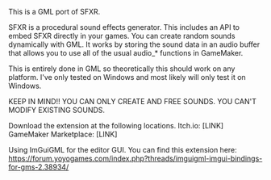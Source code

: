 This is a GML port of SFXR. 

SFXR is a procedural sound effects generator. This includes an API to embed 
SFXR directly in your games. You can create random sounds dynamically with GML.
It works by storing the sound data in an audio buffer that allows you to use
all of the usual audio_* functions in GameMaker.

This is entirely done in GML so theoretically this should work on any platform.
I've only tested on Windows and most likely will only test it on Windows. 

KEEP IN MIND!! YOU CAN ONLY CREATE AND FREE SOUNDS. YOU CAN'T MODIFY EXISTING SOUNDS.

Download the extension at the following locations.
Itch.io: [LINK]
GameMaker Marketplace: [LINK]

Using ImGuiGML for the editor GUI. You can find this extension here:
https://forum.yoyogames.com/index.php?threads/imguigml-imgui-bindings-for-gms-2.38934/